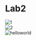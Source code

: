 # Lab2  
![1](D:\Androidtask\lab2\1)  
![2](D:\Androidtask\lab2\2)  
![helloworld](D:\Androidtask\lab2\helloworld)
